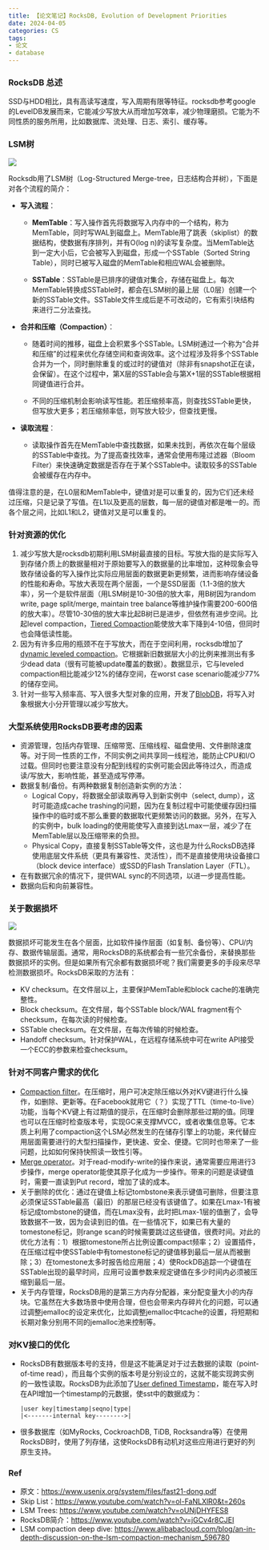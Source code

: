```yaml
---
title: 【论文笔记】RocksDB, Evolution of Development Priorities
date: 2024-04-05
categories: CS
tags:
- 论文
- database
---
```

### RocksDB 总述

SSD与HDD相比，具有高读写速度，写入周期有限等特征。rocksdb参考google的LevelDB发展而来，它能减少写放大从而增加写效率，减少物理磨损。它能为不同性质的服务所用，比如数据库、流处理、日志、索引、缓存等。



### LSM树

![](/assets/images/CS/lsm.png)

Rocksdb用了LSM树（Log-Structured Merge-tree，日志结构合并树），下面是对各个流程的简介：

- **写入流程**：

  - **MemTable**：写入操作首先将数据写入内存中的一个结构，称为MemTable，同时写WAL到磁盘上。MemTable用了跳表（skiplist）的数据结构，使数据有序排列，并有O(log n)的读写复杂度。当MemTable达到一定大小后，它会被写入到磁盘，形成一个SSTable（Sorted String Table），同时已被写入磁盘的MemTable和相应WAL会被删除。

  - **SSTable**：SSTable是已排序的键值对集合，存储在磁盘上。每次MemTable转换成SSTable时，都会在LSM树的最上层（L0层）创建一个新的SSTable文件。SSTable文件生成后是不可改动的，它有索引块结构来进行二分法查找。

- **合并和压缩（Compaction）**：

  - 随着时间的推移，磁盘上会积累多个SSTable。LSM树通过一个称为“合并和压缩”的过程来优化存储空间和查询效率。这个过程涉及将多个SSTable合并为一个，同时删除重复的或过时的键值对（除非有snapshot正在读，会保留）。在这个过程中，第X层的SSTable会与第X+1层的SSTable根据相同键值进行合并。

  - 不同的压缩机制会影响读写性能。若压缩频率高，则查找SSTable更快，但写放大更多；若压缩频率低，则写放大较少，但查找更慢。

- **读取流程**：
  - 读取操作首先在MemTable中查找数据，如果未找到，再依次在每个层级的SSTable中查找。为了提高查找效率，通常会使用布隆过滤器（Bloom Filter）来快速确定数据是否存在于某个SSTable中。读取较多的SSTable会被缓存在内存中。

值得注意的是，在L0层和MemTable中，键值对是可以重复的，因为它们还未经过压缩，只是记录了写值。在L1以及更高的层数，每一层的键值对都是唯一的。而各个层之间，比如L1和L2，键值对又是可以重复的。



### 针对资源的优化

1. 减少写放大是rocksdb初期利用LSM树最直接的目标。写放大指的是实际写入到存储介质上的数据量相对于原始要写入的数据量的比率增加，这种现象会导致存储设备的写入操作比实际应用层面的数据更新更频繁，进而影响存储设备的性能和寿命。写放大表现在两个层面，一个是SSD层面（1.1-3倍的放大率），另一个是软件层面（用LSM树是10-30倍的放大率，用B树因为random write, page split/merge, maintain tree balance等维护操作需要200-600倍的放大率）。尽管10-30倍的放大率比起B树已是进步，但依然有进步空间。比起level compaction，[Tiered Compaction](https://github.com/facebook/rocksdb/wiki/Universal-Compaction)能使放大率下降到4-10倍，但同时也会降低读性能。
2. 因为有许多应用的瓶颈不在于写放大，而在于空间利用，rocksdb增加了[dynamic leveled compaction](https://www.cidrdb.org/cidr2017/papers/p82-dong-cidr17.pdf)。它根据新旧数据层大小的比例来推测出有多少dead data（很有可能被update覆盖的数据）。数据显示，它与leveled compaction相比能减少12%的储存空间，在worst case scenario能减少77%的储存空间。
3. 针对一些写入频率高、写入很多大型对象的应用，开发了[BlobDB](https://rocksdb.org/blog/2021/05/26/integrated-blob-db.html)，将写入对象根据大小分开管理以减少写放大。



### 大型系统使用RocksDB要考虑的因素

- 资源管理，包括内存管理、压缩带宽、压缩线程、磁盘使用、文件删除速度等。对于同一性质的工作，不同实例之间共享同一线程池，能防止CPU和I/O过载。但同时也要注意没有分配到线程的实例可能会因此等待过久，而造成读/写放大，影响性能，甚至造成写停滞。
- 数据复制/备份。有两种数据复制创造新实例的方法：
  - Logical Copy，将数据全部读取再导入到新实例中（select, dump），这时可能造成cache trashing的问题，因为在复制过程中可能使缓存因扫描操作中的临时或不那么重要的数据取代更频繁访问的数据。另外，在写入的实例中，bulk loading的使用能使写入直接到达Lmax一层，减少了在MemTable层以及压缩带来的负担。
  - Physical Copy，直接复制SSTable等文件，这也是为什么RocksDB选择使用底层文件系统（更具有兼容性、灵活性），而不是直接使用块设备接口（block device interface）或SSD的Flash Translation Layer（FTL）。
- 在有数据冗余的情况下，提供WAL sync的不同选项，以进一步提高性能。
- 数据向后和向前兼容性。



### 关于数据损坏

![](/assets/images/CS/lsm_checksums.png)

数据损坏可能发生在各个层面，比如软件操作层面（如复制、备份等）、CPU/内存、数据传输层面。通常，用RocksDB的系统都会有一些冗余备份，来替换那些数据损坏的实例。但是如果所有冗余都有数据损坏呢？我们需要更多的手段来尽早检测数据损坏。RocksDB采取的方法有：

- KV checksum。在文件层以上，主要保护MemTable和block cache的准确完整性。
- Block checksum。在文件层，每个SSTable block/WAL fragment有个checksum，在每次读的时候检查。
- SSTable checksum。在文件层，在每次传输的时候检查。
- Handoff checksum。针对保护WAL，在远程存储系统中可在write API接受一个ECC的参数来检查checksum。



### 针对不同客户需求的优化

- [Compaction filter](https://github.com/facebook/rocksdb/wiki/Compaction-Filter)。在压缩时，用户可决定除压缩以外对KV键进行什么操作，如删除、更新等。在Facebook就用它（？）实现了TTL（time-to-live）功能，当每个KV键上有过期值的提示，在压缩时会删除那些过期的值。同理也可以在压缩时检查版本号，实现GC来支撑MVCC，或者收集信息等。它本质上利用了compaction这个LSM必然发生的在储存引擎上的功能，来代替应用层面需要进行的大型扫描操作，更快速、安全、便捷。它同时也带来了一些问题，比如如何保持快照读一致性引等。
- [Merge operator](https://github.com/facebook/rocksdb/wiki/Merge-Operator)。对于read-modify-write的操作来说，通常需要应用进行3步操作，merge operator能使其原子化成为一步操作。带来的问题是读键值时，需要一直读到Put record，增加了读的成本。
- 关于删除的优化：通过在键值上标记tombstone来表示键值可删除，但要注意必须保证SSTable最高（最旧）的那层已经没有该键值了。如果在Lmax-1有被标记成tombstone的键值，而在Lmax没有，此时把Lmax-1层的值删了，会导致数据不一致，因为会读到旧的值。在一些情况下，如果已有大量的tomestone标记，则range scan的时候需要跳过这些键值，很费时间。对此的优化方法有：1）根据tomestone所占比例设置compact频率；2）设置插件，在压缩过程中使SSTable中有tomestone标记的键值移到最后一层从而被删除；3）在tomestone太多时报告给应用层；4）使RockDB追踪一个键值在SSTable出现的最早时间，应用可设置参数来规定键值在多少时间内必须被压缩到最后一层。
- 关于内存管理，RocksDB用的是第三方内存分配器，来分配变量大小的内存块。它虽然在大多数场景中使用合理，但也会带来内存碎片化的问题，可以通过调整jemalloc的设定来优化，比如调整jemalloc中tcache的设置，将短期和长期对象分别用不同的jemalloc池来控制等。



### 对KV接口的优化

- RocksDB有数据版本号的支持，但是这不能满足对于过去数据的读取（point-of-time read），而且每个实例的版本号是分别设立的，这就不能实现跨实例的一致性读取。RocksDB为此添加了[User defined Timestamp](https://github.com/facebook/rocksdb/wiki/User-defined-Timestamp)，能在写入时在API增加一个timestamp的元数据，使sst中的数据成为：

  ```
  |user key|timestamp|seqno|type|
  |<-------internal key-------->|
  ```

- 很多数据库（如MyRocks, CockroachDB, TiDB, Rocksandra等）在使用RocksDB时，使用了列存储，这使RocksDB有动机对这些应用进行更好的列原生支持。

  

### Ref

- 原文：https://www.usenix.org/system/files/fast21-dong.pdf
- Skip List：https://www.youtube.com/watch?v=ol-FaNLXlR0&t=260s
- LSM Trees: https://www.youtube.com/watch?v=oUNjDHYFES8
- RocksDB简介：https://www.youtube.com/watch?v=jGCv4r8CJEI
- LSM compaction deep dive: https://www.alibabacloud.com/blog/an-in-depth-discussion-on-the-lsm-compaction-mechanism_596780